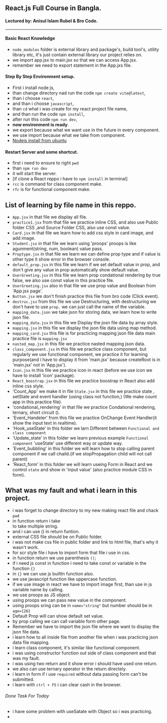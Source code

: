 ## React.js Full Course in Bangla.

#### Lectured by: Anisul Islam Rubel & Bro Code.

<hr>

#### Basic React Knowledge

- `node_modules` folder is external library and package's, build tool's, utility
  library etc, it's just contain external library our project relies on.
- we import app.jsx to main.jsx so that we can access App.jsx.
- remember we need to export statement in the App.jxs file.

#### Step By Step Environment setup.

- First i install node js,
- than change directory nad run the code `npm create vite@latest`,
- than i choose `react`,
- and than i choose `javascript`,
- than `cd` what i was create for my react project file name,
- and than run the code `npm install`,
- after run this code `npm run dev`,
- <b>now environment is ready</b>.
- we export because what we want use in the future in every component.
- we use import because what we take from component.
- [Nodejs install from ubuntu](https://youtu.be/NS3aTgKztis?si=IPOV09zYbFjHcmj-)

#### Restart Server and some shortcut.

- first i need to ensure to right `pwd`
- than `npm run dev`
- it will start the server.
- [if clone a React reppo i have to `npm install` in terminal]
- `rcc` is command for class component make.
- `rfc` is for functional component make.

## List of learning by file name in this reppo.

- `App.jsx` in that file we display all file.
- `practice1.jsx` from that file we practice inline CSS, and also use Public
  folder CSS ,and Source Folder CSS, also use const value.
- `Card.jsx` in that file we learn how to add css style in card image, and add
  image.
- `Student.jsx` in that file we learn using 'proops' proops is like
  agunment(string, num, boolean) value pass.
- `Proptype.jsx` in that file we learn we can define prop type and if value is
  other type it show error in the browser console.
- `default_prop.jsx` in this file we learn if we set default value in prop, and
  don't give any value in prop automatically show default value.
- `UserGreeting.jsx` in this file we learn prop condational rendering by true
  false, we also use const value in this practice file.
- `UserGreeting.jsx` also in that file we use prop value and Boolean from
  'App.jsx page'.
- `Button.jsx` we don't finish practice this file from bro code (Click event).
- `destruc.jsx` from this file we use Destructuring, with destructuring we don't
  have to use `prop.` we can just call the name of the variable.
- `mapping_data.json` we take json for storing data, we learn how to write json
  file.
- `mapping_data.jsx` in this file we Display the josn file data by array style.
- `mapping.jsx` in this file we display the json file data using map method.
- `mapping_card.jsx` this file is for practicing mapping json file data main
  practice file is `mapping.jsx`
- `nasted_map.jsx` in this file we practice nasted mapping json data.
- `class_component.jsx` in this file we practice class component, but regularly
  we use functional component, we practice it for learning purpose(and i have to
  display it from 'main.jsx' because createRoot is in 'main.jsx' not in
  'App.jsx').
- `Icon.jsx` in this file we practice icon in react (before we use icon we have
  to install 'icon' package).
- `React_boostrap.jsx` in this file we practice boostrap in React also add inline css style.
- 'Count_App' we make it in file `State.jsx` in this file we practice state , setState and event handler (using class not function,)
    (We make count app in this practice file).
- 'condational_rendering' in that file we practice Condational rendering, ternary, short circuit (). 
- 'Event_Handeler' from this file we practice OnChange Event Handler(it show the input text in realtime).  
- 'Hook_useState' in this folder we larn Different between `Functional and class component`
- 'Update_state' in this folder we learn previous example `Functional component` 
  'useState' use different way or update way.
- 'Event_bubbling'  in this folder we will learn how to stop calling parent component if we call chaild.(if we stopPropagation child will not call parent)  
- 'React_form' in this folder we will learn useing Form in React and we control `state` and show in 'input value' (also practice module CSS in form).

## What was my fault and what i learn in this project.

- i was forget to change directory to my new making react file and chack `pwd`
- in function return i take <div> to take multiple string.
- and i can use () in return funtion.
- external CSS file should be on Public folder.
- i was not make css file in public folder and link to html file, that's why it
  wasn't work.
- for scr style file i have to import form that file i use in css.
- in function return we use parenthesis `()`;
- if i need js const in function i need to take const or variable in the
  function `{}`
- in `{}` we can use js builtIn function also.
- we use javascript function like uppercase function.
- if we use image in react we have to import image first, than use in js
  variable name by calling.
- we use proops as JS object.
- using proops we can pass new value in the component.
- using proops sring can be in `name="string"` but number should be in
  `age={26}`
- Default Prop will can show default set value.
- by prop calling we can call variable form other page.
- Remember we have to import the json file where we want to display the json
  file data.
- i learn how to all inside file from another file when i was practicing json
  data file mapping.
- i learn class component, it's similar like functional component.
- i was using constructor function out side of class component and that was my fault.
- i was using two return and it show error i should have used one return.
- we also can use ternary operator in the return directely.
- i learn in form if i use `required` without data passing form can't be submitted.
- i learn with `ctrl + F5` i can clear cash in the browser.

###### Done Task For Today

- i have some problem with useSatate with Object so i was practicing.
- 